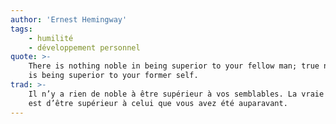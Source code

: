 ```yaml
---
author: 'Ernest Hemingway'
tags:
    - humilité
    - développement personnel
quote: >-
    There is nothing noble in being superior to your fellow man; true nobility
    is being superior to your former self.
trad: >-
    Il n’y a rien de noble à être supérieur à vos semblables. La vraie noblesse
    est d’être supérieur à celui que vous avez été auparavant.
---
```


<!-- @format -->
